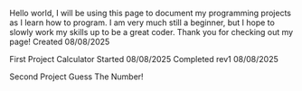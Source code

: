 Hello world, I will be using this page to document my programming projects as I learn how to program.
I am very much still a beginner, but I hope to slowly work my skills up to be a great coder.
Thank you for checking out my page!
Created 08/08/2025

First Project
Calculator
Started 08/08/2025
Completed rev1 08/08/2025

Second Project
Guess The Number!
